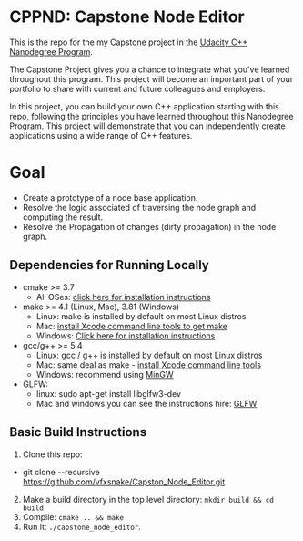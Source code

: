# CPPND: Capstone Node Editor

This is the repo for the my Capstone project in the [Udacity C++ Nanodegree Program](https://www.udacity.com/course/c-plus-plus-nanodegree--nd213).

The Capstone Project gives you a chance to integrate what you've learned throughout this program. This project will become an important part of your portfolio to share with current and future colleagues and employers.

In this project, you can build your own C++ application starting with this repo, following the principles you have learned throughout this Nanodegree Program. This project will demonstrate that you can independently create applications using a wide range of C++ features.
# Goal
* Create a prototype of a node base application.
* Resolve the logic associated of traversing the node graph and computing the result.
* Resolve the Propagation of changes (dirty propagation) in the node graph.

## Dependencies for Running Locally
* cmake >= 3.7
  * All OSes: [click here for installation instructions](https://cmake.org/install/)
* make >= 4.1 (Linux, Mac), 3.81 (Windows)
  * Linux: make is installed by default on most Linux distros
  * Mac: [install Xcode command line tools to get make](https://developer.apple.com/xcode/features/)
  * Windows: [Click here for installation instructions](http://gnuwin32.sourceforge.net/packages/make.htm)
* gcc/g++ >= 5.4
  * Linux: gcc / g++ is installed by default on most Linux distros
  * Mac: same deal as make - [install Xcode command line tools](https://developer.apple.com/xcode/features/)
  * Windows: recommend using [MinGW](http://www.mingw.org/)
* GLFW:
  * linux: sudo apt-get install libglfw3-dev
  * Mac and windows you can see the instructions hire: [GLFW](https://www.glfw.org/)
## Basic Build Instructions

1. Clone this repo:
  * git clone --recursive https://github.com/vfxsnake/Capston_Node_Editor.git
2. Make a build directory in the top level directory: `mkdir build && cd build`
3. Compile: `cmake .. && make`
4. Run it: `./capstone_node_editor`.